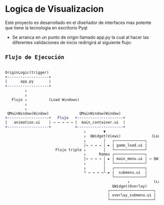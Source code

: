 # Logica de Visualizacion

Este proyecto es desarrollado en el diseñador de interfaces mas potente que tiene la tecnologia en escritorio Pyqt

- Se arranca en un punto de origin llamado app.py la cual al hacer las diferentes validaciones de inicio redirigirá al siguiente flujo:

## `Flujo de Ejecución`

```diff
    
OriginLogic(trigger) 
+-------------------+
|      app.py       |
+-------------------+
         ↓
         ↓
   Flujo ↓          (Load Windows)
         ↓         
         ↓
 QMainWindow(Window)              QMainWindow(Window)
+-------------------+   Flujo   +---------------------+
|   animation.ui    | → → → → → |  main_container.ui  | 
+-------------------+           +---------------------+
                                    ↓        ▼
                                    ↓  QWidget(Views)              (Load Views)
                                    ↓        │   ┌──────────────┐
                                    │→ → → → │ ► | game_load.ui |
                       Flujo triple ↓        |   └──────────────┘        
                                    ↓      Ramas ┌──────────────┐                   ┌────────────────────┐
                                    │→ → → → │ ► | main_menu.ui | → QWidget(Overlay)|   overlay_menu.ui  |
                                    ↓        │   └──────────────┘                   └────────────────────┘
                                    ↓        │   ┌──────────────┐                   
                                    └ → → → →└ ► |  submenu.ui  |  
                                                 └──────────────┘  
                                                        ↓           (Load Modules)
                                                 QWidget(Overlay)
                                               ┌────────────────────┐
                                               | overlay_submenu.ui |
                                               └────────────────────┘
```